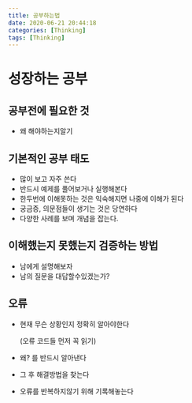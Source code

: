 ```yaml
---
title: 공부하는법
date: 2020-06-21 20:44:18
categories: [Thinking]
tags: [Thinking]
---
```


# 성장하는  공부

## 공부전에 필요한 것

- 왜 해야하는지알기

## 기본적인 공부 태도

- 많이 보고 자주 쓴다
- 반드시 예제를 풀어보거나 실행해본다
- 한두번에 이해못하는 것은 익숙해지면 나중에 이해가 된다
- 궁금증, 의문점들이 생기는 것은 당연하다
- 다양한 사례를 보며 개념을 잡는다.

## 이해했는지 못했는지 검증하는 방법

- 남에게 설명해보자
- 남의 질문을 대답할수있겠는가?

## 오류

- 현재 무슨 상황인지 정확히 알아야한다

  (오류 코드들 먼저 꼭 읽기)

- 왜? 를 반드시 알아낸다

- 그 후 해결방법을 찾는다

- 오류를 반복하지않기 위해 기록해놓는다
